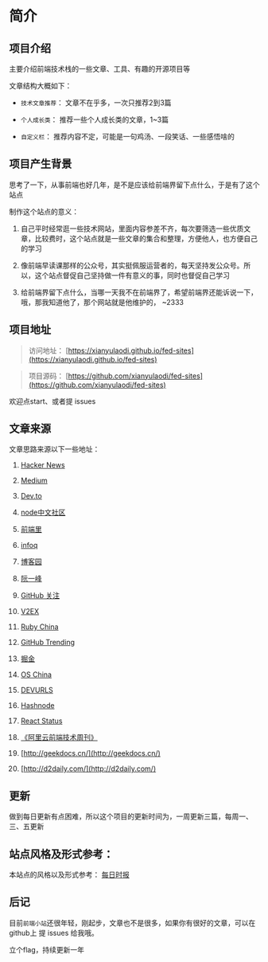 # 简介


## 项目介绍

  主要介绍前端技术栈的一些文章、工具、有趣的开源项目等

  文章结构大概如下：

  * `技术文章推荐`： 文章不在乎多，一次只推荐2到3篇

  * `个人成长类`： 推荐一些个人成长类的文章，1~3篇

  * `自定义栏`： 推荐内容不定，可能是一句鸡汤、一段笑话、一些感悟啥的


## 项目产生背景

思考了一下，从事前端也好几年，是不是应该给前端界留下点什么，于是有了这个站点

制作这个站点的意义：

1. 自己平时经常逛一些技术网站，里面内容参差不齐，每次要筛选一些优质文章，比较费时，这个站点就是一些文章的集合和整理，方便他人，也方便自己的学习

2. 像前端早读课那样的公众号，其实挺佩服运营者的，每天坚持发公众号。所以，这个站点督促自己坚持做一件有意义的事，同时也督促自己学习

3. 给前端界留下点什么，当哪一天我不在前端界了，希望前端界还能诉说一下，哦，那我知道他了，那个网站就是他维护的， ~2333



## 项目地址

> 访问地址： [https://xianyulaodi.github.io/fed-sites](https://xianyulaodi.github.io/fed-sites)

> 项目源码： [https://github.com/xianyulaodi/fed-sites](https://github.com/xianyulaodi/fed-sites)

欢迎点start、或者提 issues


## 文章来源

文章思路来源以下一些地址：

1. [Hacker News](https://news.ycombinator.com/)

2. [Medium](https://medium.com/)

3. [Dev.to](https://dev.to/)

4. [node中文社区](https://cnodejs.org/)

5. [前端里](http://www.yyyweb.com/)

6. [infoq](https://www.infoq.cn)

7. [博客园](https://www.cnblogs.com/)

8. [阮一峰](http://www.ruanyifeng.com/blog/)

9. [GitHub 关注](https://github.com/)

10. [V2EX](https://www.v2ex.com/)

11. [Ruby China](https://ruby-china.org/)

12. [GitHub Trending](https://github.com/trending)

13. [掘金](https://juejin.im/)

14. [OS China](https://www.oschina.net/)

15. [DEVURLS](https://devurls.com/)

16. [Hashnode](https://hashnode.com/)

17. [React Status](https://react.statuscode.com/)

18. [《阿里云前端技术周刊》](https://github.com/aliyunfe/weekly)

19. [http://geekdocs.cn/](http://geekdocs.cn/)

20. [http://d2daily.com/](http://d2daily.com/)




## 更新

做到每日更新有点困难，所以这个项目的更新时间为，一周更新三篇，每周一、三、五更新


## 站点风格及形式参考：

本站点的风格以及形式参考： [每日时报](https://wubaiqing.github.io/zaobao/)


## 后记

目前`前端小站`还很年轻，刚起步，文章也不是很多，如果你有很好的文章，可以在 github上 提 issues 给我哦。

立个flag，持续更新一年
 


